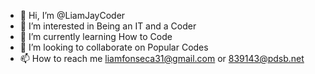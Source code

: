- 👋 Hi, I’m @LiamJayCoder
- 👀 I’m interested in Being an IT and a Coder
- 🌱 I’m currently learning How to Code
- 💞️ I’m looking to collaborate on Popular Codes
- 📫 How to reach me liamfonseca31@gmail.com or 839143@pdsb.net

<!---
LiamJayCoder/LiamJayCoder is a ✨ special ✨ repository because its `README.md` (this file) appears on your GitHub profile.
You can click the Preview link to take a look at your changes.
--->
